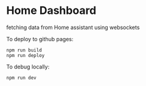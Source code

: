 # Home Dashboard

fetching data from Home assistant using websockets

To deploy to github pages:

```
npm run build
npm run deploy
```

To debug locally:

```
npm run dev
```

